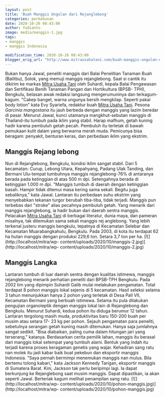 ```yaml
---
layout: post
title: 'Buah Manggis Ungulan dari Rejanglebong'
categories: perkebunan
date: 2020-10-26 08:43:00
author: Yudianto
image: media/manggis-1.jpg
tags:
- manggis
- manggis Indonesia

modification_time: 2020-10-26 08:43:00
blogger_orig_url: "http://www.mitrausahatani.com/buah-manggis-ungulan-dari-rejanglebong.html"
---
```


Bukan hanya Jawal, peneliti manggis dari Balai Penelitian Tanaman Buah
(Balitbu), Solok, yang memuji manggis rejanglebong. Saat si cantik itu dikirim
ke markas [Mitra Usaha Tani](https://www.mitrausahatani.com) oleh Suhardi, kepala
Balai Pengawasan dan Sertifikasi Benih Tanaman Pangan dan Hortikultura (BPSB-
TPH), Bengkulu, belasan awak redaksi langsung mengerumuninya dan terkagum-
kagum. "Cakep banget, warna ungunya bersih mengkilap. Seperti pakai body
lotion" kata Evy Syariefa, redaktur buah [Mitra Usaha
Tani](https://www.mitrausahatani.com). Pesona _Garcinia mangostana_ itu jauh berbeda
dengan manggis yang lazim beredar di pasar. Menurut Jawal, kunci utamanya
mangkhut-sebutan manggis di Thailand-itu tumbuh pada iklim yang stabil. Harap
mafhum, getah kuning hadir karena pembuluh getah pecah. Pembuluh itu terletak
di bawah pemukaan kulit dalam yang berwarna merah muda. Pemicunya bisa
beragam: penyakit, benturan keras, dan perbedaan iklim yang ekstrim.

## Manggis Rejang lebong

Nun di Rejanglebong, Bengkulu, kondisi iklim sangat stabil. Dari 5 kecamatan:
Curup, Lebong Utara, Kepahyang, Padang Ulak Tanding, dan Bermani Ulu-tempat
tumbuhnya manggis rejanglebong-76% di antaranya berada pada ketinggian di atas
500 m dpi. Setengahnya berada di ketinggian 1.000 m dpi. "Manggis tumbuh di
daerah dengan ketinggian basah. Hampir tidak ditemui masa kering sama sekali.
Begitu juga sebaliknya," kata Jawal. Lantaran itu perbedaan suhu ekstrim yang
menyebabkan tekanan turgor berubah tiba-tiba, tidak terjadi. Manggis pun
terbebas dari "stroke" alias pecahnya pembuluh getah. Yang menarik dari
manggis rejanglebong, ia hadir bukan dari daerah sentra manggis. Pelacakan
[Mitra Usaha Tani](https://www.mitrausahatani.com) di berbagai literatur, dunia maya,
dan pameran misalnya, tak ditemukan sama sekali manggis rej anglebong. Yang
lebih terkenal justeru manggis bengkulu, tepatnya di Kecamatan Selebar dan
Kecamatan Muarabangkahulu, Bengkulu. Pada 2003, di kota itu terdapat 62 ha
hutan manggis dengan produksi 229,6 ton. Setara 3,7 ton per ha.
[![](http://localhost/mitra/wp-
content/uploads/2020/10/manggis-2.jpg)](http://localhost/mitra/wp-
content/uploads/2020/10/manggis-2.jpg)

## Manggis Langka

Lantaran tumbuh di luar daerah sentra dengan kualitas istimewa, manggis
rejanglebong menarik perhatian peneliti dari BPSB-TPH Bengkulu. Pada 2002 tim
yang dipimpin Suhardi Galib mulai melakukan pengamatan. Total terdapat 8 pohon
manggis lokal sejenis di 5 kecamatan. Hasil seleksi selama 3 tahun menunjukkan
hanya 2 pohon yang terletak di Desa Pall VII, Kecamatan Bermani yang berbuah
istimewa. Selama itu pula dilakukan pengujian organoleptik dengan manggis
lokal lain di Rejanglebong dan Bengkulu. Menurut Suhardi, kedua pohon itu
diduga berumur 12 tahun. Lantaran tergolong masih muda, produktivitas baru
150-200 buah per musim atau setara 17- 23 kg per pohon. Sejauh pengamatan para
peneliti, sebetulnya serangan getah kuning masih ditemukan. Hanya saja
jumlahnya sangat sedikit. "Bisa diabaikan, paling cuma dalam hitungan jari
yang terserang," katanya. Berdasarkan cerita pemilik lahan, manggis itu
berasal dari manggis lokal setempat yang tumbuh alami. Bentuk yang indah itu
terjadi karena proses keragaman genetis yang wajar. Kehadiran sang ratu nan
molek itu jadi kabar baik buat pekebun dan eksportir manggis Indonesia. "Saya
pernah bermimpi menemukan manggis nan mulus. Bila bertemu tolong kabari," kata
Jackson Kennedy Tarigan, eksportir manggis di Sumatera Barat. Kini, Jackson
tak perlu beripimpi lagi. Ia dapat berkunjung ke Rejanglebong saat musim
manggis. Dapat dipastikan, ia akan seperti Jawal. Berteriak kagum melihat
penampilan sang ratu. [![](http://localhost/mitra/wp-
content/uploads/2020/10/pohon-manggis.jpg)](http://localhost/mitra/wp-
content/uploads/2020/10/pohon-manggis.jpg)


